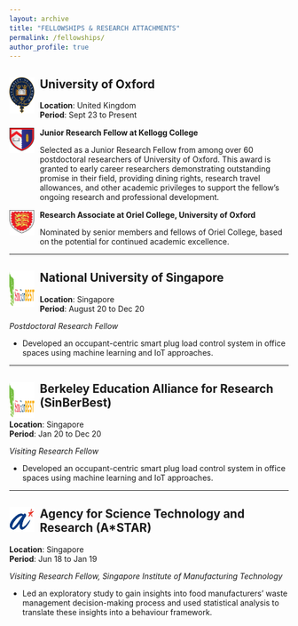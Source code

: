 ```yaml
---
layout: archive
title: "FELLOWSHIPS & RESEARCH ATTACHMENTS"
permalink: /fellowships/
author_profile: true
---
```

<div>
  <img align="left" width="45" height="65" src="/images/oxford-logo2.png" style="margin-right: 10px"> 
  <h2>University of Oxford</h2>
</div>

**Location**: United Kingdom<br>
**Period**: Sept 23 to Present

<div style="margin-top: 15px;">
  <img align="left" width="45" height="45" src="/images/kellogg-logo.svg" style="margin-right: 10px"> 
  <strong>Junior Research Fellow at Kellogg College</strong>
  <p style="margin-left: 55px;">
    Selected as a Junior Research Fellow from among over 60 postdoctoral researchers of University of Oxford. This award is granted
    to early career researchers demonstrating outstanding promise in their field, providing dining rights, research travel allowances,
    and other academic privileges to support the fellow’s ongoing research and professional development.
  </p>
</div>

<div style="margin-top: 15px;">
  <img align="left" width="45" height="45" src="/images/oriel-logo.png" style="margin-right: 10px"> 
  <strong>Research Associate at Oriel College, University of Oxford</strong>
  <p style="margin-left: 55px;">
    Nominated by senior members and fellows of Oriel College, based on the potential for continued academic excellence.
  </p>
</div>

---

<div>
<img align="left" width="45" height="65" src="/images/sinberbest.jpg" style="margin-right: 10px"> 
<h2>
National University of Singapore
</h2> 
</div>

**Location**: Singapore\
**Period**: August 20 to Dec 20

*Postdoctoral Research Fellow*
* Developed an occupant-centric smart plug load control system in office spaces using machine learning and IoT approaches.





---

<div>
<img align="left" width="45" height="65" src="/images/sinberbest.jpg" style="margin-right: 10px"> 
<h2>
Berkeley Education Alliance for Research (SinBerBest)
</h2> 
</div>

**Location**: Singapore\
**Period**: Jan 20 to Dec 20

*Visiting Research Fellow*
* Developed an occupant-centric smart plug load control system in office spaces using machine learning and IoT approaches.

---

<div>
<img align="left" width="45" height="45" src="/images/astar.jpg" style="margin-right: 10px"> 
<h2>
Agency for Science Technology and Research (A*STAR)
</h2> 
</div>

**Location**: Singapore\
**Period**: Jun 18 to Jan 19

*Visiting Research Fellow, Singapore Institute of Manufacturing Technology*
* Led an exploratory study to gain insights into food manufacturers’ waste management decision-making 
process and used statistical analysis to translate these insights into a behaviour framework.
